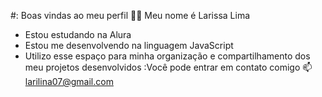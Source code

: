 #: Boas vindas ao meu perfil 💙💙
Meu nome é Larissa Lima
- Estou estudando na Alura
- Estou me desenvolvendo na linguagem JavaScript
- Utilizo esse espaço para minha organização e compartilhamento dos meu projetos desenvolvidos
:Você pode entrar em contato comigo 📫
larilina07@gmail.com
